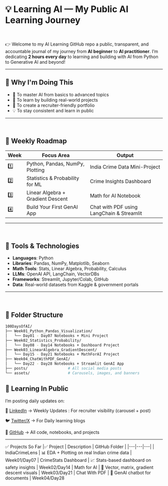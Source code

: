 
# 💡 Learning AI — My Public AI Learning Journey

<br>

👉 Welcome to my AI Learning GitHub repo a public, transparent, and accountable journal of my journey from **AI beginner** to **AI practitioner**. I’m dedicating **2 hours every day** to learning and building with AI from Python to Generative AI and beyond!


---


## 📍 Why I'm Doing This


- 🎯 To master AI from basics to advanced topics
- 📖 To learn by building real-world projects
- 💼 To create a recruiter-friendly portfolio
- 💡 To stay consistent and learn in public

---
<br>

## 🧠 Weekly Roadmap

| Week | Focus Area                            | Output                                 |
|------|----------------------------------------|----------------------------------------|
| 1️⃣  | Python, Pandas, NumPy, Plotting        | India Crime Data Mini-Project          |
| 2️⃣  | Statistics & Probability for ML        | Crime Insights Dashboard               |
| 3️⃣  | Linear Algebra + Gradient Descent      | Math for AI Notebook                   |
| 4️⃣  | Build Your First GenAI App             | Chat with PDF using LangChain & Streamlit |

---

<br>

## 🔧 Tools & Technologies

- **Languages**: Python
- **Libraries**: Pandas, NumPy, Matplotlib, Seaborn
- **Math Tools**: Stats, Linear Algebra, Probability, Calculus
- **LLMs**: OpenAI API, LangChain, VectorDBs
- **Frameworks**: Streamlit, Jupyter/Colab, GitHub
- **Data**: Real-world datasets from Kaggle & government portals

---
<br>

## 📁 Folder Structure

```bash
100DaysOfAI/
├── Week01_Python_Pandas_Visualization/
│   └── Day01 - Day07 Notebooks + Mini Project
├── Week02_Statistics_Probability/
│   └── Day08 - Day14 Notebooks + Dashboard Project
├── Week03_LinearAlgebra_GradientDescent/
│   └── Day15 - Day21 Notebooks + MathForAI Project
├── Week04_ChatWithPDF_GenAI/
│   └── Day22 - Day28 Notebooks + Streamlit GenAI App
├── posts/                  # All social media posts
└── assets/                 # Carousels, images, and banners

```


## 📢 Learning In Public

I’m posting daily updates on:

🔗 [LinkedIn](https://www.linkedin.com/in/prapti-chavan-003/) → Weekly Updates : For recruiter visibility (carousel + post)

🐦 [Twitter/X](https://x.com/PraptiChavan03) → For Daily learning blogs

📝 [GitHub](https://github.com/prapti3) → All code, notebooks, and projects


---


✅ Projects So Far
|✅ Project |  	Description | 	GitHub Folder | 
|---|---|---|
| IndiaCrimeLens | 📊	EDA + Plotting on real Indian crime data	 | Week01/Day07
| CrimeStats Dashboard | 📈	Stats-based dashboard on safety insights | 	Week02/Day14
| Math for AI |  📐	Vector, matrix, gradient descent visuals | 	Week03/Day21
| Chat With PDF |  🤖	GenAI chatbot for documents	| Week04/Day28


